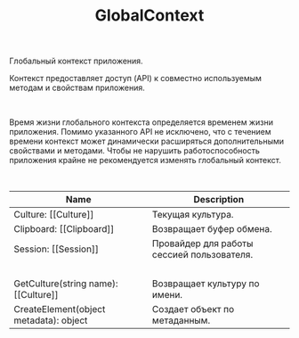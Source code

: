 ﻿---
layout: default
title: GlobalContext
position: 
categories: 
tags: 
---

Глобальный контекст приложения.

Контекст предоставляет доступ (API) к совместно используемым методам и свойствам приложения.

   

Время жизни глобального контекста определяется временем жизни приложения. Помимо указанного API не исключено, что с течением времени контекст может динамически расширяться дополнительными свойствами и методами. Чтобы не нарушить работоспособность приложения крайне не рекомендуется изменять глобальный контекст.

   

|Name|Description|
|----|-----------|
|Culture: [[Culture]]|Текущая культура.|
|Clipboard: [[Clipboard]]|Возвращает буфер обмена.|
|Session: [[Session]]|Провайдер для работы сессией пользователя.|
| | |
|GetCulture(string name): [[Culture]]|Возвращает культуру по имени.|
|CreateElement(object metadata): object|Создает объект по метаданным.|

 

 

